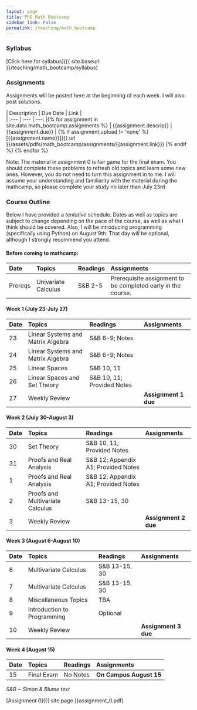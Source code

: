 ```yaml
---
layout: page
title: PhD Math Bootcamp
sidebar_link: False
permalink: /teaching/math_bootcamp
---
```

<!--make new sidebar with reading, syllabus, etc-->

### Syllabus 

[Click here for syllabus]({{ site.baseurl }}/teaching/math_bootcamp/syllabus)

<a name="assign"></a>

### Assignments


Assignments will be posted here at the beginning of each week. I will also post solutions.



<!--
<table class="table table-striped">
{% for assignment in site.data.math_bootcamp.assignments %}
<tr>
    <td>
    <a class="btn btn-default" href="{{page.assets}}{{assignment.link}}">
        <i class="fa fa-download"></i>&nbsp; {{assignment.name}}</a>&nbsp;
    <span style="color:red; font-weight:bold;">Due: {{assignment.due}}</span>
    <p>{{assignment.descrip}}</p>
   {% for link in assignment.keys %} 
    <a style="background-color:#b0b0b0;" class="btn btn-default btn-sm" href="{{page.assets}}{{link.link}}"><i class="fa fa-key">&nbsp; {{link.name}}</i></a> 
   {% endfor %}
    </td>
</tr>
{% endfor %}
</table>


<table class="table table-striped">
{% for assignment in site.data.math_bootcamp.assignments %}
<tr>
    <td>
    <a class="btn btn-default" href="{{page.assets}}{{assignment.link}}">
        <i class="fa fa-download"></i>&nbsp; {{assignment.name}}</a>&nbsp;
    <span style="color:red; font-weight:bold;">Due: {{assignment.due}}</span>
    <p>{{assignment.descrip}}</p>
   {% for link in assignment.keys %} 
    <a style="background-color:#b0b0b0;" class="btn btn-default btn-sm" href="{{page.assets}}{{link.link}}"><i class="fa fa-key">&nbsp; {{link.name}}</i></a> 
   {% endfor %}
    </td>
</tr>
{% endfor %}
</table>
-->
<!--
<table style="width:100%">
  <tr>
    <th>Description</th>
    <th>Due Date</th> 
    <th>Link</th>
  </tr>
  {% for assignment in site.data.math_bootcamp.assignments %}
  <tr>
    <td>{{assignment.descrip}}</td>
    <td>{{assignment.due}}</td> 
    <td> [here]({{ url }}/assets/pdfs/math_bootcamp/assignments/{{assignment.link}}) </td>
  </tr>
  {% endfor %}
</table>

-->


| Description  | Due Date | Link |  
| :--- | :---   | ---: |{% for assignment in site.data.math_bootcamp.assignments %}
  | {{assignment.descrip}} | {{assignment.due}} | {% if assignment.upload != 'none' %} [{{assignment.name}}]({{ url }}/assets/pdfs/math_bootcamp/assignments/{{assignment.link}})  {% endif %}  {% endfor %}


<!--
| Description  | Due Date | Link |
| :--- | :---: | :---: |
| **Univariate calculus, sets, and logic** | --- | <button name="button">Problem Set 0</button> |
| **Linear Systems and Matrix Algebra** | July 27 | <button name="button">Problem Set 1</button> |
| **Set Theory and Proofs and Real Analysis** | August 3 | <button name="button">Problem Set 2</button> |
| **Multivariate Calculus and Miscellaneous Topics** | August 10 | <button name="button">Problem Set 3</button> |
-->
Note: The material in assignment 0 is fair game for the final exam. You should complete these problems to refresh old topics and learn some new ones. However, you do not need to turn this assignment in to me. I will assume your understanding and familiarity with the material during the mathcamp, so please complete your study no later than July 23rd

<a name="read"></a>

### Course Outline

Below I have provided a *tentative* schedule. Dates as well as topics are subject to change depending on the pace of the course, as well as what I think should be covered. Also, I will be introducing programming (specifically using Python) on August 9th. That day will be optional, although I strongly recommend you attend. 

#### Before coming to mathcamp:

| Date  | Topics | Readings | Assignments |
| :--- | :---   | :--- | :--- |
| Prereqs | Univariate Calculus | S&B 2-5 | Prerequisite assignment to be completed early in the course.|

#### Week 1 (July 23-July 27)

| Date  | Topics | Readings | Assignments |
| :--- | :---   | :--- | :--- |
| 23 | Linear Systems and Matrix Algebra | S&B 6-9; Notes |  |
| 24 | Linear Systems and Matrix Algebra | S&B 6-9; Notes |  |
| 25 | Linear Spaces | S&B 10, 11 | |
| 26 | Linear Spaces and Set Theory | S&B 10, 11; Provided Notes |  |
| 27 | Weekly Review |  | **Assignment 1 due** |

#### Week 2 (July 30-August 3)

| Date  | Topics | Readings | Assignments |
| :--- | :---   | :--- | :--- |
| 30 | Set Theory | S&B 10, 11; Provided Notes |  |
| 31 | Proofs and Real Analysis | S&B 12; Appendix A1; Provided Notes |  |
| 1 | Proofs and Real Analysis | S&B 12; Appendix A1; Provided Notes |  |
| 2 | Proofs and Multivariate Calculus | S&B 13-15, 30 |  |
| 3 | Weekly Review |  | **Assignment 2 due**  |

#### Week 3 (August 6-August 10)

| Date  | Topics | Readings | Assignments |
| :--- | :---   | :--- | :--- |
| 6 | Multivariate Calculus | S&B 13-15, 30 |  |
| 7 | Multivariate Calculus | S&B 13-15, 30 |  |
| 8 | Miscellaneous Topics | TBA |  |
| 9 | Introduction to Programming | Optional |  |
| 10 | Weekly Review |  | **Assignment 3 due**  |

#### Week 4 (August 15)

| Date  | Topics | Readings | Assignments |
| :--- | :---   | :--- | :--- |
| 15 | Final Exam | No Notes | **On Campus August 15** |

*S&B ~ Simon & Blume text*


[Assignment 0]({{ site.page }}assignment_0.pdf)